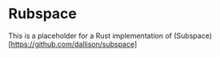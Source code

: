 # Rubspace 

This is a placeholder for a Rust implementation of (Subspace) [https://github.com/dallison/subspace]
